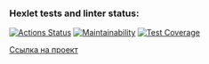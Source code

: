 ### Hexlet tests and linter status:
[![Actions Status](https://github.com/Maksim75ru/python-project-52/workflows/hexlet-check/badge.svg)](https://github.com/Maksim75ru/python-project-52/actions)
[![Maintainability](https://api.codeclimate.com/v1/badges/49443b45cf7b069affba/maintainability)](https://codeclimate.com/github/Maksim75ru/python-project-52/maintainability)
[![Test Coverage](https://api.codeclimate.com/v1/badges/49443b45cf7b069affba/test_coverage)](https://codeclimate.com/github/Maksim75ru/python-project-52/test_coverage)


[Ссылка на проект](https://python-project-52-production-667f.up.railway.app)

